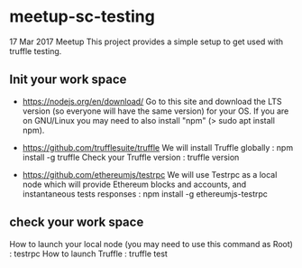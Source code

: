# meetup-sc-testing

17 Mar 2017 Meetup
This project provides a simple setup to get used with truffle testing.

## Init your work space

- https://nodejs.org/en/download/
 Go to this site and download the  L T S version (so everyone will have the same version) for your  O S.
 If you are on  G N U/ Linux you may need to also install "npm" ( > sudo apt install npm).

- https://github.com/trufflesuite/truffle
 We will install  Truffle globally :
npm install -g truffle
 Check your  Truffle version :
truffle version

- https://github.com/ethereumjs/testrpc
 We will use  Testrpc as a local node which will provide  Ethereum blocks and accounts, and instantaneous tests responses :
npm install -g ethereumjs-testrpc

## check your work space
 How to launch your local node (you may need to use this command as  Root) :
testrpc
How to launch  Truffle :
truffle test
